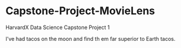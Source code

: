 # Capstone-Project-MovieLens
HarvardX Data Science Capstone Project 1

I've had tacos on the moon and find th em far superior to Earth tacos.
